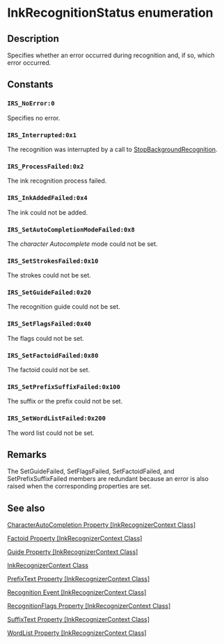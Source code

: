 # InkRecognitionStatus enumeration

## Description

Specifies whether an error occurred during recognition and, if so, which error occurred.

## Constants

### `IRS_NoError:0`

Specifies no error.

### `IRS_Interrupted:0x1`

The recognition was interrupted by a call to [StopBackgroundRecognition](https://learn.microsoft.com/windows/desktop/api/msinkaut/nf-msinkaut-iinkrecognizercontext-stopbackgroundrecognition).

### `IRS_ProcessFailed:0x2`

The ink recognition process failed.

### `IRS_InkAddedFailed:0x4`

The ink could not be added.

### `IRS_SetAutoCompletionModeFailed:0x8`

The *character Autocomplete* mode could not be set.

### `IRS_SetStrokesFailed:0x10`

The strokes could not be set.

### `IRS_SetGuideFailed:0x20`

The recognition guide could not be set.

### `IRS_SetFlagsFailed:0x40`

The flags could not be set.

### `IRS_SetFactoidFailed:0x80`

The factoid could not be set.

### `IRS_SetPrefixSuffixFailed:0x100`

The suffix or the prefix could not be set.

### `IRS_SetWordListFailed:0x200`

The word list could not be set.

## Remarks

The SetGuideFailed, SetFlagsFailed, SetFactoidFailed, and SetPrefixSuffixFailed members are redundant because an error is also raised when the corresponding properties are set.

## See also

[CharacterAutoCompletion Property [InkRecognizerContext Class]](https://learn.microsoft.com/windows/desktop/api/msinkaut/nf-msinkaut-iinkrecognizercontext-get_characterautocompletionmode)

[Factoid Property [InkRecognizerContext Class]](https://learn.microsoft.com/windows/desktop/api/msinkaut/nf-msinkaut-iinkrecognizercontext-get_factoid)

[Guide Property [InkRecognizerContext Class]](https://learn.microsoft.com/windows/desktop/api/msinkaut/nf-msinkaut-iinkrecognizercontext-get_guide)

[InkRecognizerContext Class](https://learn.microsoft.com/windows/desktop/tablet/inkrecognizercontext-class)

[PrefixText Property [InkRecognizerContext Class]](https://learn.microsoft.com/windows/desktop/api/msinkaut/nf-msinkaut-iinkrecognizercontext-get_prefixtext)

[Recognition Event [InkRecognizerContext Class]](https://learn.microsoft.com/windows/desktop/tablet/inkrecognizercontext-recognition)

[RecognitionFlags Property [InkRecognizerContext Class]](https://learn.microsoft.com/windows/desktop/api/msinkaut/nf-msinkaut-iinkrecognizercontext-get_recognitionflags)

[SuffixText Property [InkRecognizerContext Class]](https://learn.microsoft.com/windows/desktop/api/msinkaut/nf-msinkaut-iinkrecognizercontext-get_suffixtext)

[WordList Property [InkRecognizerContext Class]](https://learn.microsoft.com/windows/desktop/api/msinkaut/nf-msinkaut-iinkrecognizercontext-get_wordlist)